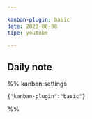 ```yaml
---

kanban-plugin: basic
date: 2023-08-08
tipe: youtube

---
```


## Daily note





%% kanban:settings
```
{"kanban-plugin":"basic"}
```
%%